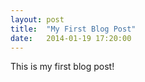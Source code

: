 ```yaml
---
layout: post
title:  "My First Blog Post"
date:   2014-01-19 17:20:00
---
```


This is my first blog post!